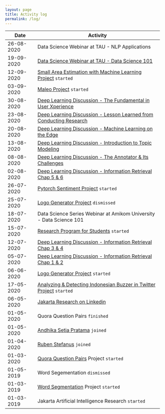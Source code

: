 ```yaml
---
layout: page
title: Activity log
permalink: /log/
---	
```


| Date          | Activity                                                                |
| ------------- | ----------------------------------------------------------------------- |
| 26-08-2020    | Data Science Webinar at TAU - NLP Applications                          |
| 19-09-2020    | [Data Science Webinar at TAU - Data Science 101](https://www.youtube.com/watch?v=9_yA95LiMos)                          |
| 12-09-2020    | [Small Area Estimation with Machine Learning Project](https://github.com/jakartaresearch/small-area-estimation-with-ml) `started`           |
| 03-09-2020    | [Maleo Project](https://github.com/jakartaresearch/maleo) `started`                                                 |
| 30-08-2020    | [Deep Learning Discussion - The Fundamental in User Xperience](https://www.linkedin.com/posts/jakartaresearch_ux-and-its-fundamental-activity-6707234893665050624-0HH3)            |
| 23-08-2020    | [Deep Learning Discussion - Lesson Learned from Conducting Research](https://www.linkedin.com/posts/jakartaresearch_how-to-conduct-research-activity-6705357921926180864-lmUD)      |
| 20-08-2020    | [Deep Learning Discussion - Machine Learning on the Edge](https://www.linkedin.com/posts/jakartaresearch_edge-machine-learning-activity-6704320946603388928-FnTI)                 |
| 13-08-2020    | [Deep Learning Discussion - Introduction to Topic Modeling](https://www.linkedin.com/posts/jakartaresearch_introduction-to-topic-modeling-activity-6713671964613058560-Efnb)               |
| 08-08-2020    | [Deep Learning Discussion - The Annotator & Its Challenges](https://www.linkedin.com/posts/jakartaresearch_annotator-and-its-challenges-activity-6699926549484974080-wGXx)               |
| 02-08-2020    | [Deep Learning Discussion - Information Retrieval Chap 5 & 6](https://www.linkedin.com/posts/jakartaresearch_information-retrieval-chapter-5-6-activity-6698492885228249088-5TuV)             |
| 26-07-2020    | [Pytorch Sentiment Project](https://github.com/jakartaresearch/pytorch-sentiment) `started`                                     |
| 25-07-2020    | [Logo Generator Project](https://github.com/jakartaresearch/logo-generator) `dismissed`                                      |
| 18-07-2020    | Data Science Series Webinar at Amikom University - Data Science 101     |
| 15-07-2020    | [Research Program for Students](bit.ly/JakartaResearchProgram) `started`                                 |
| 12-07-2020    | [Deep Learning Discussion - Information Retrieval Chap 3 & 4](https://www.linkedin.com/posts/jakartaresearch_intro-to-information-retrieval-3-4-activity-6694455283739181056-07Tj)             |
| 05-07-2020    | [Deep Learning Discussion - Information Retrieval Chap 1 & 2](https://www.linkedin.com/feed/update/urn:li:activity:6692973966585417728)             |
| 06-06-2020    | [Logo Generator Project](https://github.com/jakartaresearch/logo-generator) `started`                                        |
| 17-05-2020    | [Analyzing & Detecting Indonesian Buzzer in Twitter Project](https://github.com/jakartaresearch/adi-buzzer) `started`            |
| 06-05-2020    | [Jakarta Research on Linkedin](https://www.linkedin.com/company/jakartaresearch)                                         |
| 01-05-2020    | Quora Question Pairs `finished`                                         |
| 01-05-2020    | [Andhika Setia Pratama](https://www.linkedin.com/in/andhika-setia-pratama-75ba99179/) `joined`                                          |
| 01-04-2020    | [Ruben Stefanus](https://www.linkedin.com/in/rubenstefanus/) `joined`                                                 |
| 01-03-2020    | [Quora Question Pairs](https://github.com/jakartaresearch/quora-question-pairs) Project `started`                                  |
| 01-05-2019    | Word Segementation `dismissed`                                          |
| 01-03-2019    | [Word Segmentation](https://github.com/jakartaresearch/word-segmentation) Project `started`  |
| 01-03-2019    | Jakarta Artificial Intelligence Research `started`                      |
